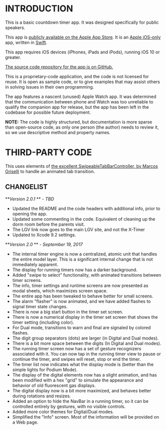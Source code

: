 INTRODUCTION
============
This is a basic countdown timer app. It was designed specifically for public speakers.

This app is [publicly available on the Apple App Store](https://itunes.apple.com/us/app/x-timer/id1244827875?mt=8). It is an [Apple iOS-only](https://www.apple.com/ios) app, written in [Swift](https://www.apple.com/swift/).

This app requires iOS devices (iPhones, iPads and iPods), running iOS 10 or greater.

[The source code repository for the app is on GitHub.](https://github.com/LittleGreenViper/x-timer)

This is a proprietary-code application, and the code is not licensed for reuse. It is open as sample code, or to give examples that may assist others in solving issues in their own programming.

The app features a nascent (unused) Apple Watch app. It was determined that the communication between phone and Watch was too unreliable to qualify the companion app for release, but the app has been left in the codebase for possible future deployment.

**NOTE:** The code is highly structured, but documentation is more sparse than open-source code, as only one person (the author) needs to review it, so we use descriptive method and property names.

THIRD-PARTY CODE
================

This uses elements of [the excellent SwipeableTabBarController, by Marcos Griselli](https://github.com/marcosgriselli/SwipeableTabBarController) to handle an animated tab transition.

CHANGELIST
----------
***Version 2.0.1* ** *- TBD*

- Updated the README and the code headers with additional info, prior to opening the app.
- Updated some commenting in the code. Equivalent of cleaning up the dorm room before the parents visit.
- The LGV link now goes to the main LGV site, and not the X-Timer 
- Updated to Xcode 9.2 settings.

***Version 2.0* ** *- September 19, 2017*

- The internal timer engine is now a centralized, atomic unit that handles the entire model layer. This is a significant internal change that is not immediately apparent.
- The display for running timers now has a darker background.
- Added "swipe to select" functionality, with animated transitions between timer screens.
- The info, timer settings and runtime screens are now presented as modal sheets, which maximizes screen space.
- The entire app has been tweaked to behave better for small screens.
- The alarm "flasher" is now animated, and we have added flashes to signal timer state changes.
- There is now a big start button in the timer set screen.
- There is now a numerical display in the timer set screen that shows the timer setting (including color).
- For Dual mode, transitions to warn and final are signaled by colored flashes.
- The digit group separators (dots) are larger (in Digital and Dual modes).
- There is a bit more space between the digits (In Digital and Dual modes).
- The running timer screen now has a set of gesture recognizers associated with it. You can now tap in the running timer view to pause or continue the timer, and swipes will reset, stop or end the timer.
- The timer list now indicates what the display mode is (better than the simple lights for Podium Mode).
- The display of the digital elements now has a slight animation, and has been modified with a hex "grid" to simulate the appearance and behavior of old fluorescent gas displays.
- The digital display now is a bit more maximized, and behaves better during rotations and resizes.
- Added an option to hide the NavBar in a running timer, so it can be controlled entirely by gestures, with no visible controls.
- Added more color themes for Digital/Dual modes.
- Simplified the "Info" screen. Most of the information will be provided on a Web page.
